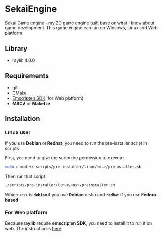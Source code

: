 # SekaiEngine
Sekai Game engine - my 2D game engine built base on what I know about game development. This game engine can run on Windows, Linux and Web platform

## Library
* raylib 4.0.0

## Requirements
* git
* [CMake](https://cmake.org/download/)
* [Emscripten SDK](https://emscripten.org/docs/getting_started/downloads.html) (for Web platform)
* **MSCV** or **Makefile**
## Installation

### Linux user
If you use **Debian** or **Redhat**, you need to run the pre-installer script in scripts

First, you need to give the script the permission to execute
``` bash
sudo chmod +x scripts/pre-installer/linux/<os>/preinstaller.sh
```
Then run that script
``` bash
./scripts/pre-installer/linux/<os>/preinstaller.sh
```
Which ```<os>``` is **```debian```** if you use **Debian** distro and **```redhat```** if you use **Fedora-based**

### For Web platform
Because **raylib** require **emscripten SDK**, you need to install it to run it on web. The instruction is [here](https://emscripten.org/docs/getting_started/downloads.html)
